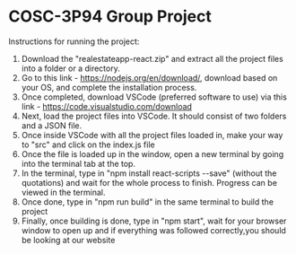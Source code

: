# COSC-3P94 Group Project

Instructions for running the project:

  1. Download the "realestateapp-react.zip" and extract all the project files into a folder or a directory. 
  2. Go to this link - https://nodejs.org/en/download/, download based on your OS, and complete the installation process.
  3. Once completed, download VSCode (preferred software to use) via this link - https://code.visualstudio.com/download
  4. Next, load the project files into VSCode. It should consist of two folders and a JSON file.
  5. Once inside VSCode with all the project files loaded in, make your way to "src" and click on the index.js file
  6. Once the file is loaded up in the window, open a new terminal by going into the terminal tab at the top.
  7. In the terminal, type in "npm install react-scripts --save" (without the quotations) and wait for the whole process to finish. Progress can be viewed in the terminal.
  8. Once done, type in "npm run build" in the same terminal to build the project
  9. Finally, once building is done, type in "npm start", wait for your browser window to open up and if everything was followed correctly,you should be looking at our website
